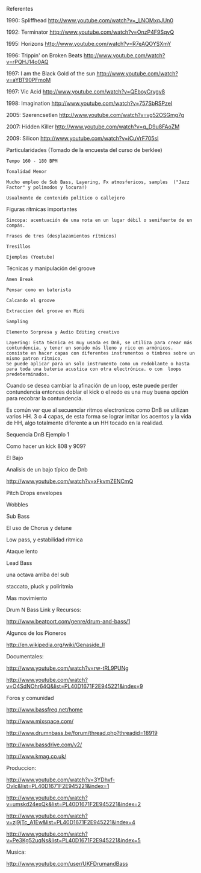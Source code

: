 Referentes


1990: Spliffhead           http://www.youtube.com/watch?v=_LNOMxqJUn0

1992: Terminator           http://www.youtube.com/watch?v=OnzP4F9SqvQ

1995: Horizons         http://www.youtube.com/watch?v=R7eAQOYSXmY

1996: Trippin' on Broken Beats http://www.youtube.com/watch?v=rPQHJ14o0AQ

1997: I am the Black Gold of the sun  http://www.youtube.com/watch?v=aYBT90PFmoM

1997: Vic Acid         http://www.youtube.com/watch?v=QEboyCrygv8

1998: Imagination           http://www.youtube.com/watch?v=757SbRSPzeI

2005: Szerencsetlen        http://www.youtube.com/watch?v=vg52OSGmg7g

2007: Hidden Killer        http://www.youtube.com/watch?v=q_D9u8FAoZM

2009: Silicon            http://www.youtube.com/watch?v=iCuVrF705sI


Particularidades   (Tomado de la encuesta del curso de berklee)

	Tempo 160 - 180 BPM

	Tonalidad Menor

	Mucho empleo de Sub Bass, Layering, Fx atmosfericos, samples  ("Jazz Factor" y polimodos y locura!)     

	Usualmente de contenido político o callejero

              

    


                  

Figuras rítmicas importantes

	Sincopa: acentuación de una nota en un lugar débil o semifuerte de un compás.

	Frases de tres (desplazamientos rítmicos)

	Tresillos

	Ejemplos (Youtube)


                        

Técnicas y manipulación del groove

	Amen Break  

	Pensar como un baterista
	
	Calcando el groove

	Extraccion del groove en Midi           
	
	Sampling

	Elemento Sorpresa y Audio Editing creativo     

	Layering: Esta técnica es muy usada es DnB, se utiliza para crear más contundencia, y tener un sonido más lleno y rico en armónicos.  consiste en hacer capas con diferentes instrumentos o timbres sobre un mismo patron rítmico.
	Se puede aplicar para un solo instrumento como un redoblante o hasta para toda una bateria acustica con otra electrónica. o con  loops predeterminados.

Cuando se desea cambiar la afinación de un loop, este puede perder contundencia entonces doblar el kick o el redo es una muy buena opción para recobrar la contundencia.

Es común ver que al secuenciar ritmos electronicos como DnB se utilizan varios HH. 3 o 4 capas, de esta forma se lograr imitar los acentos y la vida de HH, algo totalmente diferente a un HH tocado en la realidad.

Sequencia DnB Ejemplo 1      

Como hacer un  kick 808 y 909?

                              

El Bajo

Analisis de un bajo típico de Dnb

http://www.youtube.com/watch?v=xFkvmZENCmQ    

Pitch Drops envelopes

Wobbles                   

   
Sub Bass                 

El uso de Chorus y detune        

Low pass, y estabilidad rítmica

Ataque lento

    

Lead Bass

una octava arriba del sub

staccato, pluck y poliritmia  

Mas movimiento

Drum N Bass Link y Recursos:

http://www.beatport.com/genre/drum-and-bass/1

Algunos de los Pioneros

http://en.wikipedia.org/wiki/Genaside_II

Documentales:

http://www.youtube.com/watch?v=rw-tRL9PUNg

http://www.youtube.com/watch?v=O4SdNOhr64Q&list=PL40D1671F2E945221&index=9

Foros y comunidad

http://www.bassfreq.net/home

http://www.mixspace.com/

http://www.drumnbass.be/forum/thread.php?threadid=18919

http://www.bassdrive.com/v2/

http://www.kmag.co.uk/

Produccion:

http://www.youtube.com/watch?v=3YDhvf-Ovlc&list=PL40D1671F2E945221&index=1

http://www.youtube.com/watch?v=umskd24exQk&list=PL40D1671F2E945221&index=2

http://www.youtube.com/watch?v=zj9jTc_A1Ew&list=PL40D1671F2E945221&index=4

http://www.youtube.com/watch?v=Pe3Kg52uqNs&list=PL40D1671F2E945221&index=5              

Musica:

http://www.youtube.com/user/UKFDrumandBass

